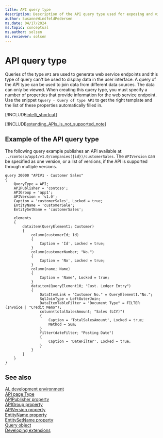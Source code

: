 ```yaml
---
title: API query type
description: Description of the API query type used for exposing and viewing web service endpoints.
author: SusanneWindfeldPedersen
ms.date: 04/17/2024
ms.topic: conceptual
ms.author: solsen
ms.reviewer: solsen
---
```


# API query type

Queries of the type `API` are used to generate web service endpoints and this type of query can't be used to display data in the user interface. A query of the API type can be used to join data from different data sources. The data can only be viewed. When creating this query type, you must specify a number of properties that provide information for the web service endpoint. Use the snippet `tquery - Query of type API` to get the right template and the list of these properties automatically filled in.

[!INCLUDE[intelli_shortcut](includes/intelli_shortcut.md)]

[!INCLUDE[extending_APIs_is_not_supported_note](includes/include-extending-APIs-is-not-supported-note.md)]

## Example of the API query type

The following query example publishes an API available at:
`../contoso/app1/v1.0/companies({id})/customerSales`. The `APIVersion` can be specified as one version, or a list of versions, if the API is supported through multiple versions.

```AL
query 20000 "APIV1 - Customer Sales"
{
    QueryType = API;
    APIPublisher = 'contoso';
    APIGroup = 'app1';
    APIVersion = 'v1.0';
    Caption = 'customerSales', Locked = true;
    EntityName = 'customerSale';
    EntitySetName = 'customerSales';

    elements
    {
        dataitem(QueryElement1; Customer)
        {
            column(customerId; Id)
            {
                Caption = 'Id', Locked = true;
            }
            column(customerNumber; "No.")
            {
                Caption = 'No', Locked = true;
            }
            column(name; Name)
            {
                Caption = 'Name', Locked = true;
            }
            dataitem(QueryElement10; "Cust. Ledger Entry")
            {
                DataItemLink = "Customer No." = QueryElement1."No.";
                SqlJoinType = LeftOuterJoin;
                DataItemTableFilter = "Document Type" = FILTER (Invoice | "Credit Memo");
                column(totalSalesAmount; "Sales (LCY)")
                {
                    Caption = 'TotalSalesAmount', Locked = true;
                    Method = Sum;
                }
                filter(dateFilter; "Posting Date")
                {
                    Caption = 'DateFilter', Locked = true;
                }
            }
        }
    }
}
```

## See also

[AL development environment](devenv-reference-overview.md)  
[API page Type](devenv-api-pagetype.md)  
[APIPublisher property](properties/devenv-apipublisher-query-property.md)  
[APIGroup property](properties/devenv-apigroup-query-property.md)  
[APIVersion property](properties/devenv-apiversion-query-property.md)   
[EntityName property](properties/devenv-entityname-property.md)  
[EntitySetName property](properties/devenv-entitysetname-property.md)  
[Query object](devenv-query-object.md)  
[Developing extensions](devenv-dev-overview.md)  
